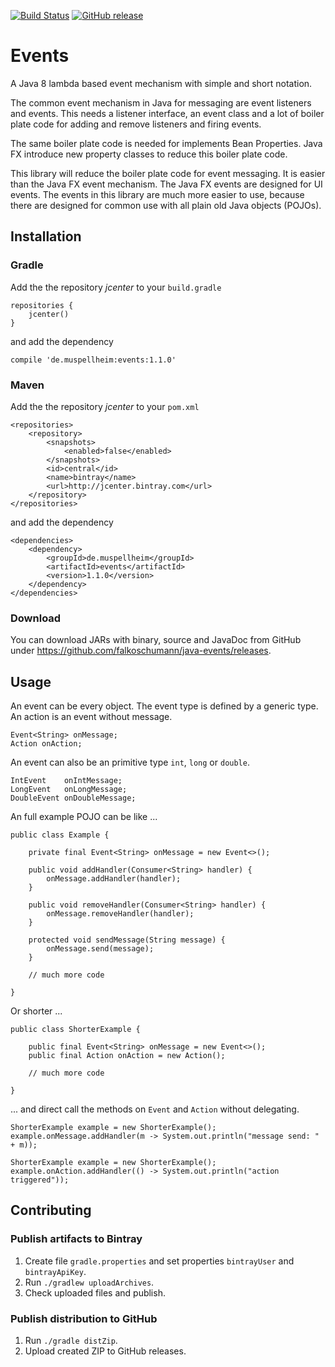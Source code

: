 [![Build Status](https://travis-ci.org/falkoschumann/java-events.svg?branch=master)](https://travis-ci.org/falkoschumann/java-events)
[![GitHub release](https://img.shields.io/github/release/falkoschumann/java-events.svg)]()


Events
======

A Java 8 lambda based event mechanism with simple and short notation.

The common event mechanism in Java for messaging are event listeners and events.
This needs a listener interface, an event class and a lot of boiler plate code
for adding and remove listeners and firing events.

The same boiler plate code is needed for implements Bean Properties. Java FX
introduce new property classes to reduce this boiler plate code.

This library will reduce the boiler plate code for event messaging. It is easier
than the Java FX event mechanism. The Java FX events are designed for UI events.
The events in this library are much more easier to use, because there are
designed for common use with all plain old Java objects (POJOs).


Installation
------------

### Gradle

Add the the repository _jcenter_ to your `build.gradle`

    repositories {
        jcenter()
    }

and add the dependency

    compile 'de.muspellheim:events:1.1.0'


### Maven

Add the the repository _jcenter_ to your `pom.xml`
    
    <repositories>
        <repository>
            <snapshots>
                <enabled>false</enabled>
            </snapshots>
            <id>central</id>
            <name>bintray</name>
            <url>http://jcenter.bintray.com</url>
        </repository>
    </repositories>

and add the dependency

    <dependencies>
        <dependency>
            <groupId>de.muspellheim</groupId>
            <artifactId>events</artifactId>
            <version>1.1.0</version>
        </dependency>
    </dependencies>


### Download

You can download JARs with binary, source and JavaDoc from GitHub under
https://github.com/falkoschumann/java-events/releases.


Usage
-----

An event can be every object. The event type is defined by a generic type. An
action is an event without message.

    Event<String> onMessage;
    Action onAction;

An event can also be an primitive type `int`, `long` or `double`.

    IntEvent    onIntMessage;
    LongEvent   onLongMessage;
    DoubleEvent onDoubleMessage;

An full example POJO can be like ...

    public class Example {

        private final Event<String> onMessage = new Event<>();

        public void addHandler(Consumer<String> handler) {
            onMessage.addHandler(handler);
        }

        public void removeHandler(Consumer<String> handler) {
            onMessage.removeHandler(handler);
        }

        protected void sendMessage(String message) {
            onMessage.send(message);
        }

        // much more code

    }

Or shorter ...

    public class ShorterExample {

        public final Event<String> onMessage = new Event<>();
        public final Action onAction = new Action();

        // much more code

    }

... and direct call the methods on `Event` and `Action` without delegating.

    ShorterExample example = new ShorterExample();
    example.onMessage.addHandler(m -> System.out.println("message send: " + m));

    ShorterExample example = new ShorterExample();
    example.onAction.addHandler(() -> System.out.println("action triggered"));


Contributing
------------

### Publish artifacts to Bintray

1.  Create file `gradle.properties` and set properties `bintrayUser` and
    `bintrayApiKey`.
2.  Run `./gradlew uploadArchives`.
3.  Check uploaded files and publish.

### Publish distribution to GitHub

1.  Run `./gradle distZip`.
2.  Upload created ZIP to GitHub releases.
